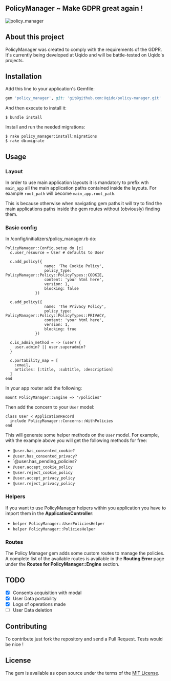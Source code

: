 ## PolicyManager ~ Make GDPR great again !

![policy_manager](https://media.giphy.com/media/14rq7jizqq3oeQ/giphy.gif)

## About this project

PolicyManager was created to comply with the requirements of the GDPR.
It's currently being developed at Uqido and will be battle-tested on Uqido's projects.

## Installation

Add this line to your application's Gemfile:

```ruby
gem 'policy_manager', git: 'git@github.com:Uqido/policy-manager.git'
```

And then execute to install it:

    $ bundle install

Install and run the needed migrations:

    $ rake policy_manager:install:migrations
    $ rake db:migrate

## Usage

### Layout

In order to use main application layouts it is mandatory to prefix wth `main_app` all the main application paths contained
inside the layouts. For example `root_path` will become `main_app.root_path`.

This is because otherwise when navigating gem paths it will try to find the main applications paths inside the gem routes
without (obviously) finding them.

### Basic config

In /config/initializers/policy_manager.rb do:

    PolicyManager::Config.setup do |c|
      c.user_resource = User # defaults to User
    
      c.add_policy({
                     name: 'The Cookie Policy',
                     policy_type: PolicyManager::Policy::PolicyTypes::COOKIE,
                     content: 'your html here',
                     version: 1,
                     blocking: false
                 })
    
      c.add_policy({
                     name: 'The Privacy Policy',
                     policy_type: PolicyManager::Policy::PolicyTypes::PRIVACY,
                     content: 'your html here',
                     version: 1,
                     blocking: true
                 })
       
      c.is_admin_method = -> (user) { 
        user.admin? || user.superadmin?
      } 
      
      c.portability_map = [
        :email,
        articles: [:title, :subtitle, :description]
      ]
    end

In your app router add the following:

    mount PolicyManager::Engine => "/policies"
    
Then add the concern to your `User` model:
    
    class User < ApplicationRecord
      include PolicyManager::Concerns::WithPolicies
    end
    
This will generate some helper methods on the `User` model. For example, with the example above you will
get the following methods for free:

- `@user.has_consented_cookie?`
- `@user.has_consented_privacy?`
- `@user.has_pending_policies?
- `@user.accept_cookie_policy`
- `@user.reject_cookie_policy`
- `@user.accept_privacy_policy`
- `@user.reject_privacy_policy`

### Helpers

If you want to use PolicyManager helpers within you application you have to 
import them in the **ApplicationController**: 

- ` helper PolicyManager::UserPoliciesHelper `
- ` helper PolicyManager::PoliciesHelper `

### Routes

The Policy Manager gem adds some custom routes to manage the policies.
A complete list of the available routes is available in the **Routing Error** page under 
the **Routes for PolicyManager::Engine** section.
## TODO

- [x] Consents acquisition with modal
- [x] User Data portability
- [x] Logs of operations made
- [ ] User Data deletion

## Contributing

To contribute just fork the repository and send a Pull Request. Tests would be nice !


## License

The gem is available as open source under the terms of the [MIT License](http://opensource.org/licenses/MIT).
